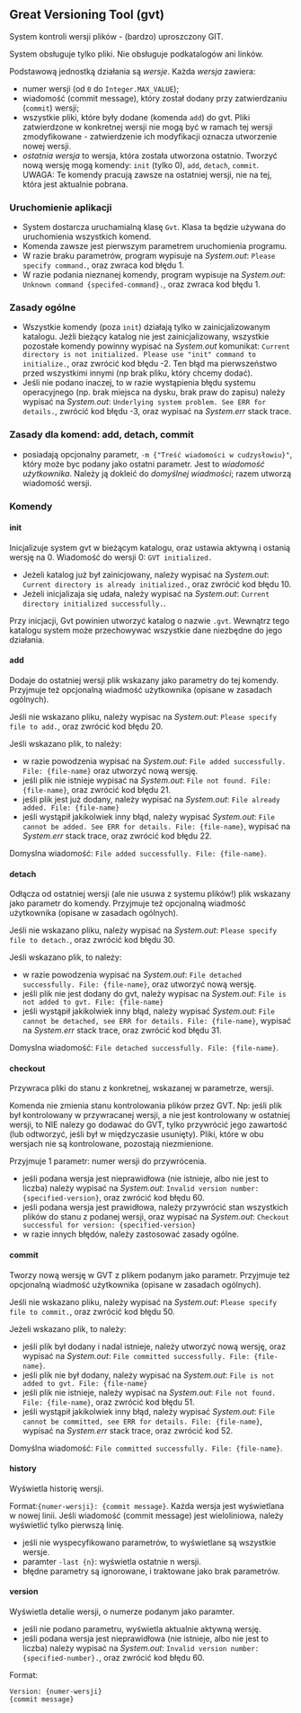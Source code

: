## Great Versioning Tool (gvt)

System kontroli wersji plików - (bardzo) uproszczony GIT.

System obsługuje tylko pliki. Nie obsługuje podkatalogów ani linków.

Podstawową jednostką działania są *wersje*. Każda *wersja* zawiera:
- numer wersji (od `0` do `Integer.MAX_VALUE`);
- wiadomość (commit message), który został dodany przy zatwierdzaniu (`commit`) wersji;
- wszystkie pliki, które były dodane (komenda `add`) do gvt. Pliki zatwierdzone w konkretnej wersji nie mogą być w ramach tej wersji zmodyfikowane - zatwierdzenie ich modyfikacji oznacza utworzenie nowej wersji.
- *ostatnia wersja* to wersja, która została utworzona ostatnio. Tworzyć nową wersję mogą komendy: `init` (tylko 0), `add`, `detach`, `commit`. UWAGA: Te komendy pracują zawsze na ostatniej wersji, nie na tej, która jest aktualnie pobrana. 

### Uruchomienie aplikacji
- System dostarcza uruchamialną klasę `Gvt`. Klasa ta będzie używana do uruchomienia wszystkich komend.
- Komenda zawsze jest pierwszym parametrem uruchomienia programu.
- W razie braku parametrów, program wypisuje na *System.out*: `Please specify command.`, oraz zwraca kod błędu 1.
- W razie podania nieznanej komendy, program wypisuje na *System.out*: `Unknown command {specifed-command}.`, oraz zwraca kod błędu 1.

### Zasady ogólne
- Wszystkie komendy (poza `init`) działają tylko w zainicjalizowanym katalogu. Jeżli bieżący katalog nie jest zainicjalizowany, wszystkie pozostałe komendy powinny wypisać na *System.out* komunikat: `Current directory is not initialized. Please use "init" command to initialize.`, oraz zwrócić kod błędu -2. Ten błąd ma pierwszeństwo przed wszystkimi innymi (np brak pliku, który chcemy dodać).
- Jeśli nie podano inaczej, to w razie wystąpienia błędu systemu operacyjnego (np. brak miejsca na dysku, brak praw do zapisu) należy wypisać na *System.out*: `Underlying system problem. See ERR for details.`, zwrócić kod błędu -3, oraz wypisać na *System.err* stack trace.

### Zasady dla komend: add, detach, commit
- posiadają opcjonalny parametr, `-m {"Treść wiadomości w cudzysłowiu}"`, który może byc podany jako ostatni parametr. Jest to *wiadomość użytkownika*. Należy ją dokleić do *domyślnej wiadmości*; razem utworzą wiadomość wersji.

### Komendy
#### init
Inicjalizuje system gvt w bieżącym katalogu, oraz ustawia aktywną i ostanią wersję na 0. Wiadomość do wersji 0: `GVT initialized.`

- Jeżeli katalog już był zainicjowany, należy wypisać na *System.out*: `Current directory is already initialized.`, oraz zwrócić kod błędu 10.
- Jeżeli inicjalizaja się udała, należy wypisać na *System.out*: `Current directory initialized successfully.`.

Przy inicjacji, Gvt powinien utworzyć katalog o nazwie `.gvt`. Wewnątrz tego katalogu system może przechowywać wszystkie dane niezbędne do jego działania.

#### add
Dodaje do ostatniej wersji plik wskazany jako parametry do tej komendy. Przyjmuje też opcjonalną wiadmość użytkownika (opisane w zasadach ogólnych).

Jeśli nie wskazano pliku, należy wypisac na *System.out*: `Please specify file to add.`, oraz zwrócić kod błędu 20.

Jeśli wskazano plik, to należy:
- w razie powodzenia wypisać na *System.out*: `File added successfully. File: {file-name}` oraz utworzyć nową wersję.
- jeśli plik nie istnieje wypisać na *System.out*: `File not found. File: {file-name}`, oraz zwrócić kod błędu 21.
- jeśli plik jest już dodany, należy wypisać na *System.out*: `File already added. File: {file-name}`
- jeśli wystąpił jakikolwiek inny błąd, należy wypisać *System.out*: `File cannot be added. See ERR for details. File: {file-name}`, wypisać na *System.err* stack trace, oraz zwrócić kod błędu 22.

Domyslna wiadomość: `File added successfully. File: {file-name}`. 

#### detach
Odłącza od ostatniej wersji (ale nie usuwa z systemu plików!) plik wskazany jako parametr do komendy. Przyjmuje też opcjonalną wiadmość użytkownika (opisane w zasadach ogólnych).

Jeśli nie wskazano pliku, należy wypisać na *System.out*: `Please specify file to detach.`, oraz zwrócić kod błędu 30.

Jeśli wskazano plik, to należy:
- w razie powodzenia wypisać na *System.out*: `File detached successfully. File: {file-name}`, oraz utworzyć nową wersję.
- jeśli plik nie jest dodany do gvt, należy wypisac na *System.out*: `File is not added to gvt. File: {file-name}`
- jeśli wystąpił jakikolwiek inny błąd, należy wypisać *System.out*: `File cannot be detached, see ERR for details. File: {file-name}`, wypisać na *System.err* stack trace, oraz zwrócić kod błędu 31.

Domyslna wiadomość: `File detached successfully. File: {file-name}`. 

#### checkout
Przywraca pliki do stanu z konkretnej, wskazanej w parametrze, wersji.

Komenda nie zmienia stanu kontrolowania plików przez GVT. Np: jeśli plik był kontrolowany w przywracanej wersji, a nie jest kontrolowany w ostatniej wersji, to NIE nalezy go dodawać do GVT, tylko przywrócić jego zawartość (lub odtworzyć, jeśli był w międzyczasie usunięty). Pliki, które w obu wersjach nie są kontrolowane, pozostają niezmienione.

Przyjmuje 1 parametr: numer wersji do przywrócenia.

- jeśli podana wersja jest nieprawidłowa (nie istnieje, albo nie jest to liczba) należy wypisać na *System.out*: `Invalid version number: {specified-version}`, oraz zwrócić kod błędu 60.
- jeśli podana wersja jest prawidłowa, należy przywrócić stan wszystkich plików do stanu z podanej wersji, oraz wypisać na *System.out*: `Checkout successful for version: {specified-version}`
- w razie innych błędów, należy zastosować zasady ogólne.

#### commit
Tworzy nową wersję w GVT z plikem podanym jako parametr. Przyjmuje też opcjonalną wiadmość użytkownika (opisane w zasadach ogólnych).

Jeśli nie wskazano pliku, należy wypisać na *System.out*: `Please specify file to commit.`, oraz zwrócić kod błędu 50.

Jeżeli wskazano plik, to należy:
- jeśli plik był dodany i nadal istnieje, należy utworzyć nową wersję, oraz wypisać na *System.out*: `File committed successfully. File: {file-name}`.
- jeśli plik nie był dodany, należy wypisać na *System.out*: `File is not added to gvt. File: {file-name}`
- jeśli plik nie istnieje, należy wypisać na *System.out*: `File not found. File: {file-name}`, oraz zwrócić kod błędu 51.
- jeśli wystąpił jakikolwiek inny błąd, należy wypisać *System.out*: `File cannot be committed, see ERR for details. File: {file-name}`, wypisać na *System.err* stack trace, oraz zwrócić kod 52.

Domyślna wiadomość: `File committed successfully. File: {file-name}`.

#### history
Wyświetla historię wersji. 

Format:`{numer-wersji}: {commit message}`. Każda wersja jest wyświetlana w nowej linii. Jeśli wiadomość (commit message) jest wieloliniowa, należy wyświetlić tylko pierwszą linię.

- jeśli nie wyspecyfikowano parametrów, to wyświetlane są wszystkie wersje.
- paramter `-last {n}`: wyświetla ostatnie n wersji.
- błędne parametry są ignorowane, i traktowane jako brak parametrów.

#### version
Wyświetla detalie wersji, o numerze podanym jako paramter.

- jeśli nie podano parametru, wyświetla aktualnie aktywną wersję.
- jeśli podana wersja jest nieprawidłowa (nie istnieje, albo nie jest to liczba) należy wypisać na *System.out*: `Invalid version number: {specified-number}.`, oraz zwrócić kod błędu 60.

Format: 
```
Version: {numer-wersji}
{commit message}
```
